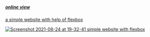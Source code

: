 <h5><a href="https://hadioryanipr.github.io/simple-website/">online view</h5>
  
a simple website with help of flexbox
  
![Screenshot 2021-08-24 at 19-32-41 simple website with flexbox](https://user-images.githubusercontent.com/83688429/130640917-e9b35e95-eb38-4576-ab78-ac1c942e6e7d.png)

 

